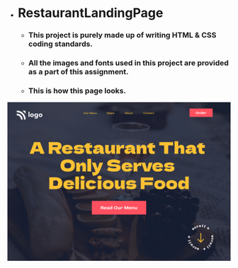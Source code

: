 - # RestaurantLandingPage

  - ### This project is purely made up of writing HTML & CSS coding standards.
  - ### All the images and fonts used in this project are provided as a part of this assignment. 
  - ### This is how this page looks.

![localimages](./2.png)

